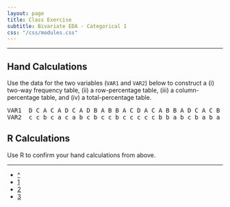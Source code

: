 ```yaml
---
layout: page
title: Class Exercise
subtitle: Bivariate EDA - Categorical 1
css: "/css/modules.css"
---
```


----

## Hand Calculations

Use the data for the two variables (`VAR1` and `VAR2`) below to construct a (i) two-way frequency table, (ii) a row-percentage table, (iii) a column-percentage table, and (iv) a total-percentage table.

<pre>
VAR1  D C A C A D C A D B A B B A C D A C A B B A D C A C B B
VAR2  c c b c a c a b c b c c b c c c c c b b a b c b a b a b
</pre>

## R Calculations

Use R to confirm your hand calculations from above.

----

<div class="text-center">
<ul class="pagination pagination-lg">
  <li><a href="index.html">^</a></li>
  <li class="active"><a href="#">1</a></li>
  <li><a href="CE2.html">2</a></li>
  <li><a href="CE3.html">3</a></li>
</ul>
